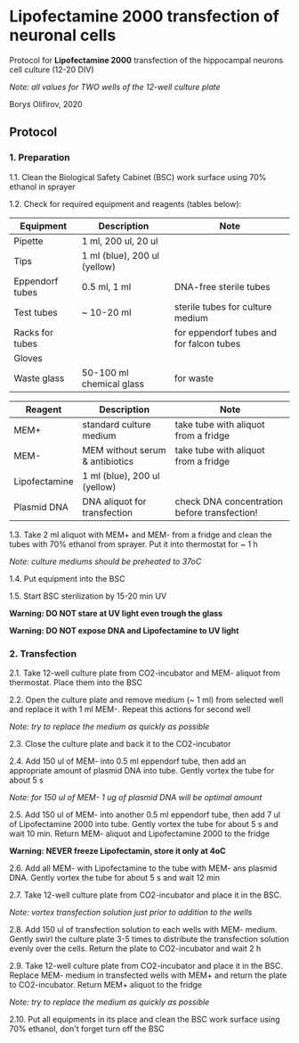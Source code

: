 Lipofectamine 2000 transfection of neuronal cells
=================================================

Protocol for **Lipofectamine 2000** transfection of the hippocampal neurons cell culture (12-20 DIV)

*Note: all values for TWO wells of the 12-well culture plate*

Borys Olifirov, 2020


## Protocol
### 1. Preparation

1.1. Clean the Biological Safety Cabinet (BSC) work surface using 70% ethanol in sprayer

1.2. Check for required equipment and reagents (tables below):

| **Equipment**       | Description                  | Note                                        | 
|---------------------|------------------------------|---------------------------------------------|
| Pipette             | 1 ml, 200 ul, 20 ul          |                                             |
| Tips                | 1 ml (blue), 200 ul (yellow) |                                             |
| Eppendorf tubes     | 0.5 ml, 1 ml                 | DNA-free sterile tubes                      |
| Test tubes          | ~ 10-20 ml                   | sterile tubes for culture medium            |
| Racks for tubes     |                              | for eppendorf tubes and for falcon tubes    |
| Gloves              |                              |                                             |
| Waste glass         | 50-100 ml chemical glass     | for waste


| **Reagent**     | Description                     | Note                                         | 
|-----------------|---------------------------------|----------------------------------------------|
| MEM+            | standard culture medium         | take tube with aliquot from a fridge         |
| MEM-            | MEM without serum & antibiotics | take tube with aliquot from a fridge         |
| Lipofectamine   | 1 ml (blue), 200 ul (yellow)    |                                              |
| Plasmid DNA     | DNA aliquot for transfection    | check DNA concentration before transfection! |

1.3. Take 2 ml aliquot with MEM+ and MEM- from a fridge and clean the tubes with 70% ethanol from sprayer. Put it into thermostat for ~ 1 h

*Note: culture mediums should be 
preheated to 37oC*

1.4. Put equipment into the BSC
    
1.5. Start BSC sterilization by 15-20 min UV

**Warning: DO NOT stare at UV light even trough the glass**

**Warning: DO NOT expose DNA and Lipofectamine to UV light**

### 2. Transfection

2.1. Take 12-well culture plate from CO2-incubator and MEM- aliquot from thermostat. Place them into the BSC

2.2. Open the culture plate and remove medium (~ 1 ml) from selected well and replace it with 1 ml MEM-. Repeat this actions for second well

*Note: try to replace the medium as quickly as possible*

2.3. Close the culture plate and back it to the CO2-incubator

2.4. Add 150 ul of MEM- into 0.5 ml eppendorf tube, then add an appropriate amount of plasmid DNA into tube. Gently vortex the tube for about 5 s

*Note: for 150 ul of MEM- 1 ug of plasmid DNA will be optimal amount*

2.5. Add 150 ul of MEM- into another 0.5 ml eppendorf tube, then add 7 ul of Lipofectamine 2000 into tube. Gently vortex the tube for about 5 s and wait 10 min. Return MEM- aliquot and Lipofectamine 2000 to the fridge

**Warning: NEVER freeze Lipofectamin, store it only at 4oC**

2.6. Add all MEM- with Lipofectamine to the tube with MEM- ans plasmid DNA. Gently vortex the tube for about 5 s and wait 12 min

2.7. Take 12-well culture plate from CO2-incubator and place it in the BSC.

*Note: vortex transfection solution just prior to addition to the wells*

2.8. Add 150 ul of transfection solution to each wells with MEM- medium. Gently swirl the culture plate 3-5 times to distribute the transfection solution evenly over the cells. Return the plate to CO2-incubator and wait 2 h

2.9. Take 12-well culture plate from CO2-incubator and place it in the BSC. Replace MEM- medium in transfected wells with MEM+ and return the plate to CO2-incubator. Return MEM+ aliquot to the fridge

*Note: try to replace the medium as quickly as possible*

2.10. Put all equipments in its place and clean the BSC work surface using 70% ethanol, don't forget turn off the BSC

